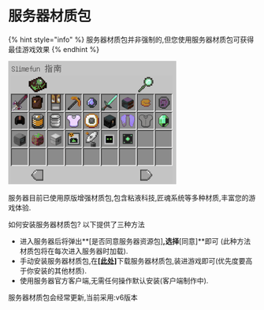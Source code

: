 # 服务器材质包

{% hint style="info" %}
服务器材质包并非强制的,但您使用服务器材质包可获得最佳游戏效果
{% endhint %}

![&#x670D;&#x52A1;&#x5668;&#x6750;&#x8D28;&#x5305;&#x6548;&#x679C;](.gitbook/assets/9c9ae729-d0fd-4090-9a2b-5c5f8775ae8a.gif)

服务器目前已使用原版增强材质包,包含粘液科技,匠魂系统等多种材质,丰富您的游戏体验. 

如何安装服务器材质包? 以下提供了三种方法

* 进入服务器后将弹出**\[是否同意服务器资源包\]**,选择**\[同意\]**即可 \(此种方法材质包将在每次进入服务器时加载\).
* 手动安装服务器材质包,在[**\[此处\]**](https://gitee.com/mcskycraft/skycraft/attach_files/716522/download/SkyCraft%E6%9C%8D%E5%8A%A1%E5%99%A8%E6%9D%90%E8%B4%A8v5.zip)下载服务器材质包,装进游戏即可\(优先度要高于你安装的其他材质\).
* 使用服务器官方客户端,无需任何操作默认安装\(客户端制作中\).

服务器材质包会经常更新,当前采用:v6版本

